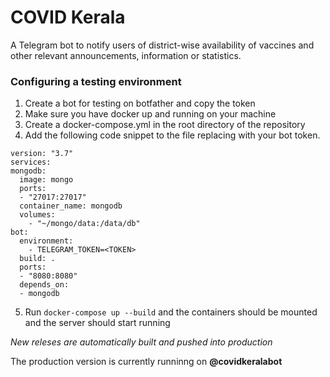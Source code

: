 # COVID Kerala
A Telegram bot to notify users of district-wise availability of vaccines and other relevant announcements, information or statistics.

### Configuring a testing environment 

1. Create a bot for testing on botfather and copy the token
2. Make sure you have docker up and running on your machine
3. Create a docker-compose.yml in the root directory of the repository
4. Add the following code snippet to the file replacing <TOKEN> with your bot token.
  
  ```
  version: "3.7"
services: 
  mongodb:
    image: mongo
    ports:
    - "27017:27017"
    container_name: mongodb
    volumes: 
      - "~/mongo/data:/data/db"
  bot:
    environment:
      - TELEGRAM_TOKEN=<TOKEN>
    build: .
    ports:
    - "8080:8080"
    depends_on:
    - mongodb
  ```

5. Run `docker-compose up --build` and the containers should be mounted and the server should start running

*New releses are automatically built and pushed into production*

The production version is currently runninng on **@covidkeralabot**
